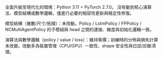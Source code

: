 全面升級至現代化的環境：Python 3.11 + PyTorch 2.7.0。
沒有動到核心演算法、模型結構或數學邏輯，僅進行必要的相容性更新與穩定性修復。

模型結構（層數/尺寸/拓樸）：未改動。Policy / LstmPolicy / FPPolicy / NCMultiAgentPolicy 的子模組與 head 之間的連接、維度與初始化邏輯一致。

演算法與數學邏輯（policy / value / loss）：維持等價；訓練時的分佈與損失計算未改變。改動多為裝置管理（CPU/GPU）一致性、shape 安全性與日誌/診斷清理。
